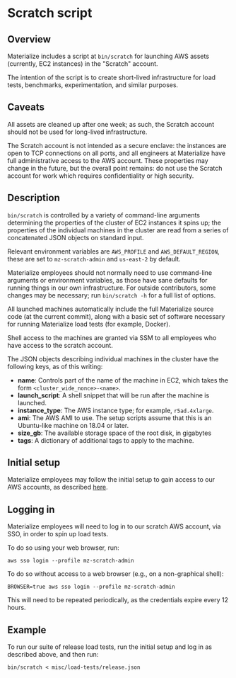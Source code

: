 # Scratch script

## Overview
Materialize includes a script at `bin/scratch` for launching AWS assets (currently, EC2 instances) in the "Scratch" account.

The intention of the script is to create short-lived infrastructure for load tests, benchmarks, experimentation, and similar purposes.

## Caveats
All assets are cleaned up after one week; as such, the Scratch account should not be used for long-lived infrastructure.

The Scratch account is not intended as a secure enclave: the instances are open to TCP connections on all ports, and all engineers at Materialize have full administrative access to the AWS account. These properties may change in the future, but the overall point remains: do not use the Scratch account for work which requires confidentiality or high security.

## Description

`bin/scratch` is controlled by a variety of command-line arguments determining the properties of the cluster of EC2 instances it spins up; the properties of the individual machines in the cluster are read from a series of concatenated JSON objects on standard input.

Relevant environment variables are `AWS_PROFILE` and `AWS_DEFAULT_REGION`, these are set to `mz-scratch-admin` and `us-east-2` by default.

Materialize employees should not normally need to use command-line arguments or environment variables, as those have sane defaults for running things in our own infrastructure. For outside contributors, some changes may be necessary; run `bin/scratch -h` for a full list of options.

All launched machines automatically include the full Materialize source code (at the current commit), along with a basic set of software necessary for running Materialize load tests (for example, Docker).

Shell access to the machines are granted via SSM to all employees who have access to the scratch account.

The JSON objects describing individual machines in the cluster have the following keys, as of this writing:

* **name**: Controls part of the name of the machine in EC2, which takes the form `<cluster_wide_nonce>-<name>`.
* **launch_script**: A shell snippet that will be run after the machine is launched.
* **instance_type**: The AWS instance type; for example, `r5ad.4xlarge`.
* **ami**: The AWS AMI to use. The setup scripts assume that this is an Ubuntu-like machine on 18.04 or later.
* **size_gb**: The available storage space of the root disk, in gigabytes
* **tags**: A dictionary of additional tags to apply to the machine.

## Initial setup

Materialize employees may follow the initial setup to gain access to our AWS accounts, as described [here](https://github.com/MaterializeInc/i2/blob/main/doc/aws-access.md).

## Logging in

Materialize employees will need to log in to our scratch AWS account, via SSO, in order to spin up load tests.

To do so using your web browser, run:

```
aws sso login --profile mz-scratch-admin
```

To do so without access to a web browser (e.g., on a non-graphical shell):

```
BROWSER=true aws sso login --profile mz-scratch-admin
```

This will need to be repeated periodically, as the credentials expire every 12 hours.

## Example

To run our suite of release load tests, run the initial setup and log in as described above, and then run:

```
bin/scratch < misc/load-tests/release.json
```
